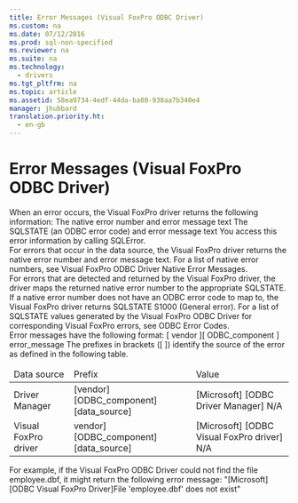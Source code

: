 ```yaml
---
title: Error Messages (Visual FoxPro ODBC Driver)
ms.custom: na
ms.date: 07/12/2016
ms.prod: sql-non-specified
ms.reviewer: na
ms.suite: na
ms.technology: 
  - drivers
ms.tgt_pltfrm: na
ms.topic: article
ms.assetid: 58ea9734-4edf-44da-ba80-938aa7b340e4
manager: jhubbard
translation.priority.ht: 
  - en-gb
---
```

# Error Messages (Visual FoxPro ODBC Driver)
<?xml version="1.0" encoding="utf-8"?>
<developerReferenceWithoutSyntaxDocument xmlns="http://ddue.schemas.microsoft.com/authoring/2003/5" xmlns:xlink="http://www.w3.org/1999/xlink" xmlns:xsi="http://www.w3.org/2001/XMLSchema-instance" xsi:schemaLocation="http://ddue.schemas.microsoft.com/authoring/2003/5 http://dduestorage.blob.core.windows.net/ddueschema/developer.xsd">
  <introduction>
    <para>When an error occurs, the Visual FoxPro driver returns the following information:

</para>
    <list class="bullet">
      <listItem>
        <para>The native error number and error message text</para>
      </listItem>
      <listItem>
        <para>The SQLSTATE (an ODBC error code) and error message text</para>
      </listItem>
    </list>
    <para>You access this error information by calling <legacyLink xlink:href="8315ec16-1c22-447a-a577-39bd94f61070">SQLError</legacyLink>.</para>
  </introduction>
  <section>
    <title>Native Errors</title>
    <content>
      <para>For errors that occur in the data source, the Visual FoxPro driver returns the native error number and error message text. For a list of native error numbers, see <legacyLink xlink:href="7b2622e8-ccee-4853-9171-4fb10de0461d">Visual FoxPro ODBC Driver Native Error Messages</legacyLink>.</para>
    </content>
  </section>
  <section>
    <title>SQLSTATE (ODBC Error Codes)</title>
    <content>
      <para>For errors that are detected and returned by the Visual FoxPro driver, the driver maps the returned native error number to the appropriate SQLSTATE. If a native error number does not have an ODBC error code to map to, the Visual FoxPro driver returns SQLSTATE S1000 (General error).</para>
      <para>For a list of SQLSTATE values generated by the Visual FoxPro ODBC Driver for corresponding Visual FoxPro errors, see <legacyLink xlink:href="9b4251f2-6fa6-49df-8abf-7cc1cc35d1c8">ODBC Error Codes</legacyLink>.</para>
    </content>
  </section>
  <section>
    <title>Syntax</title>
    <content>
      <para>Error messages have the following format:</para>
      <para>
        <legacyBold>[</legacyBold>
        <legacyItalic>vendor</legacyItalic>
        <legacyBold>][</legacyBold>
        <legacyItalic>ODBC_component</legacyItalic>
        <legacyBold>]</legacyBold>
        <legacyItalic>error_message</legacyItalic>
      </para>
      <para>The prefixes in brackets ([ ]) identify the source of the error as defined in the following table.</para>
      <table xmlns:caps="http://schemas.microsoft.com/build/caps/2013/11">
        <thead>
          <tr>
            <TD>
              <para>Data source</para>
            </TD>
            <TD>
              <para>Prefix</para>
            </TD>
            <TD>
              <para>Value</para>
            </TD>
          </tr>
        </thead>
        <tbody>
          <tr>
            <TD>
              <para>Driver Manager</para>
            </TD>
            <TD>
              <para>[vendor]
[ODBC_component]
[data_source]</para>
            </TD>
            <TD>
              <para>[Microsoft]
[ODBC Driver Manager]
N/A</para>
            </TD>
          </tr>
          <tr>
            <TD>
              <para>Visual FoxPro driver</para>
            </TD>
            <TD>
              <para>vendor]
[ODBC_component]
[data_source]</para>
            </TD>
            <TD>
              <para>[Microsoft]
[ODBC Visual FoxPro driver]
N/A</para>
            </TD>
          </tr>
        </tbody>
      </table>
      <para>For example, if the Visual FoxPro ODBC Driver could not find the file employee.dbf, it might return the following error message:</para>
      <para>"[<legacyItalic>Microsoft</legacyItalic>][<legacyItalic>ODBC Visual FoxPro Driver</legacyItalic>]File 'employee.dbf' does not exist"</para>
    </content>
  </section>
  <relatedTopics />
</developerReferenceWithoutSyntaxDocument>